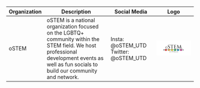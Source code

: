 | Organization | Description | Social Media | Logo |
| --- | --- | --- | --- |
| oSTEM | oSTEM is a national organization focused on the LGBTQ+ community within the STEM field. We host professional development events as well as fun socials to build our community and network. | Insta: @oSTEM_UTD Twitter: @oSTEM_UTD | ![alt text](https://raw.githubusercontent.com/acmutd/brand/master/Partner%20Orgs/oSTEM.png) |
